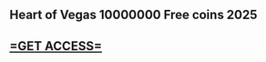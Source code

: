 ﻿## **Heart of Vegas 10000000 Free coins 2025**
## [**=GET ACCESS=**](https://sites.google.com/view/heartofvegasgamfreecoins/)
